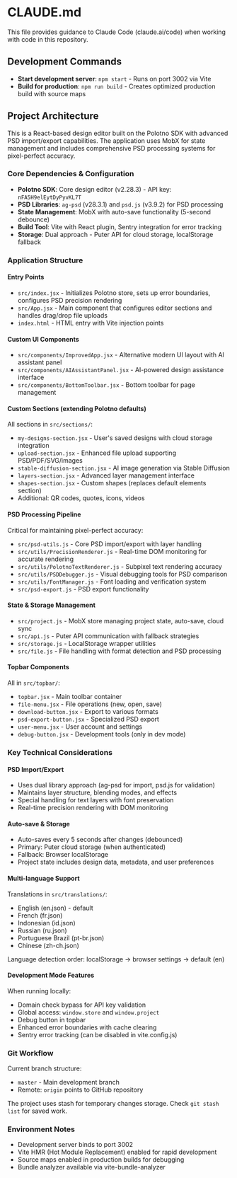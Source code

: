 # CLAUDE.md

This file provides guidance to Claude Code (claude.ai/code) when working with code in this repository.

## Development Commands

- **Start development server**: `npm start` - Runs on port 3002 via Vite
- **Build for production**: `npm run build` - Creates optimized production build with source maps

## Project Architecture

This is a React-based design editor built on the Polotno SDK with advanced PSD import/export capabilities. The application uses MobX for state management and includes comprehensive PSD processing systems for pixel-perfect accuracy.

### Core Dependencies & Configuration

- **Polotno SDK**: Core design editor (v2.28.3) - API key: `nFA5H9elEytDyPyvKL7T`
- **PSD Libraries**: `ag-psd` (v28.3.1) and `psd.js` (v3.9.2) for PSD processing
- **State Management**: MobX with auto-save functionality (5-second debounce)
- **Build Tool**: Vite with React plugin, Sentry integration for error tracking
- **Storage**: Dual approach - Puter API for cloud storage, localStorage fallback

### Application Structure

#### Entry Points
- `src/index.jsx` - Initializes Polotno store, sets up error boundaries, configures PSD precision rendering
- `src/App.jsx` - Main component that configures editor sections and handles drag/drop file uploads
- `index.html` - HTML entry with Vite injection points

#### Custom UI Components
- `src/components/ImprovedApp.jsx` - Alternative modern UI layout with AI assistant panel
- `src/components/AIAssistantPanel.jsx` - AI-powered design assistance interface
- `src/components/BottomToolbar.jsx` - Bottom toolbar for page management

#### Custom Sections (extending Polotno defaults)
All sections in `src/sections/`:
- `my-designs-section.jsx` - User's saved designs with cloud storage integration
- `upload-section.jsx` - Enhanced file upload supporting PSD/PDF/SVG/images
- `stable-diffusion-section.jsx` - AI image generation via Stable Diffusion
- `layers-section.jsx` - Advanced layer management interface
- `shapes-section.jsx` - Custom shapes (replaces default elements section)
- Additional: QR codes, quotes, icons, videos

#### PSD Processing Pipeline
Critical for maintaining pixel-perfect accuracy:
- `src/psd-utils.js` - Core PSD import/export with layer handling
- `src/utils/PrecisionRenderer.js` - Real-time DOM monitoring for accurate rendering
- `src/utils/PolotnoTextRenderer.js` - Subpixel text rendering accuracy
- `src/utils/PSDDebugger.js` - Visual debugging tools for PSD comparison
- `src/utils/FontManager.js` - Font loading and verification system
- `src/psd-export.js` - PSD export functionality

#### State & Storage Management
- `src/project.js` - MobX store managing project state, auto-save, cloud sync
- `src/api.js` - Puter API communication with fallback strategies
- `src/storage.js` - LocalStorage wrapper utilities
- `src/file.js` - File handling with format detection and PSD processing

#### Topbar Components
All in `src/topbar/`:
- `topbar.jsx` - Main toolbar container
- `file-menu.jsx` - File operations (new, open, save)
- `download-button.jsx` - Export to various formats
- `psd-export-button.jsx` - Specialized PSD export
- `user-menu.jsx` - User account and settings
- `debug-button.jsx` - Development tools (only in dev mode)

### Key Technical Considerations

#### PSD Import/Export
- Uses dual library approach (ag-psd for import, psd.js for validation)
- Maintains layer structure, blending modes, and effects
- Special handling for text layers with font preservation
- Real-time precision rendering with DOM monitoring

#### Auto-save & Storage
- Auto-saves every 5 seconds after changes (debounced)
- Primary: Puter cloud storage (when authenticated)
- Fallback: Browser localStorage
- Project state includes design data, metadata, and user preferences

#### Multi-language Support
Translations in `src/translations/`:
- English (en.json) - default
- French (fr.json)
- Indonesian (id.json)
- Russian (ru.json)
- Portuguese Brazil (pt-br.json)
- Chinese (zh-ch.json)

Language detection order: localStorage → browser settings → default (en)

#### Development Mode Features
When running locally:
- Domain check bypass for API key validation
- Global access: `window.store` and `window.project`
- Debug button in topbar
- Enhanced error boundaries with cache clearing
- Sentry error tracking (can be disabled in vite.config.js)

### Git Workflow

Current branch structure:
- `master` - Main development branch
- Remote: `origin` points to GitHub repository

The project uses stash for temporary changes storage. Check `git stash list` for saved work.

### Environment Notes

- Development server binds to port 3002
- Vite HMR (Hot Module Replacement) enabled for rapid development
- Source maps enabled in production builds for debugging
- Bundle analyzer available via vite-bundle-analyzer
